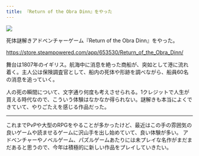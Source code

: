```yaml
---
title: 『Return of the Obra Dinn』をやった
---
```


![](https://i.imgur.com/7JOsgJhh.jpg)

死体謎解きアドベンチャーゲーム『Return of the Obra Dinn』をやった。

<https://store.steampowered.com/app/653530/Return_of_the_Obra_Dinn/>

舞台は1807年のイギリス。航海中に消息を絶った商船が、突如として港に流れ着く。主人公は保険調査官として、船内の死体や形跡を調べながら、船員60名の消息を追っていく。

人の死の瞬間について、文字通り何度も考えさせられる。1クレジットで人生が買える時代なので、こういう体験はなかなか得られない。謎解きも本当によくできていて、やりごたえを感じる作品だった。

---

これまでPvPや大型のRPGをやることが多かったけど、最近はこの手の雰囲気の良いゲームや読ませるゲームに沢山手を出し始めていて、良い体験が多い。
アドベンチャーやノベルゲーム、パズルゲームあたりには未プレイな名作がまだまだあると思うので、今年は積極的に新しい作品をプレイしていきたい。
